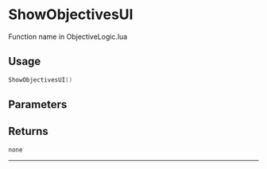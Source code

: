 # ShowObjectivesUI
Function name in ObjectiveLogic.lua
## Usage
```lua
ShowObjectivesUI()
```
## Parameters

## Returns
`none`

---